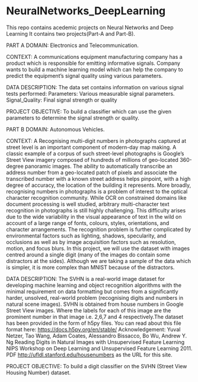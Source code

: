 # NeuralNetworks_DeepLearning
This repo contains acedemic projects on Neural Networks and Deep Learning
It contains two projects(Part-A and Part-B).

PART A
DOMAIN: Electronics and Telecommunication.

CONTEXT:
A communications equipment manufacturing company has a product which is responsible for emitting informative signals. Company wants to build a machine learning model which can help the 
company to predict the equipment’s signal quality using various parameters.

DATA DESCRIPTION:
The data set contains information on various signal tests performed: Parameters: Various measurable signal parameters. Signal_Quality: Final signal strength or quality

PROJECT OBJECTIVE:
To build a classifier which can use the given parameters to determine the signal strength or quality.

PART B
DOMAIN: Autonomous Vehicles.

CONTEXT: A Recognising multi-digit numbers in photographs captured at street level is an important component of modern-day map making. A classic example of a corpus of such street-level photographs
is Google’s Street View imagery composed of hundreds of millions of geo-located 360-degree panoramic images. The ability to automatically transcribe an address number from a geo-located patch of pixels
and associate the transcribed number with a known street address helps pinpoint, with a high degree of accuracy, the location of the building it represents. More broadly, recognising numbers in photographs
is a problem of interest to the optical character recognition community. While OCR on constrained domains like document processing is well studied, arbitrary multi-character text recognition in photographs
is still highly challenging. This difficulty arises due to the wide variability in the visual appearance of text in the wild on account of a large range of fonts, colours, styles, orientations, and character
arrangements. The recognition problem is further complicated by environmental factors such as lighting, shadows, specularity, and occlusions as well as by image acquisition factors such as resolution, motion,
and focus blurs. In this project, we will use the dataset with images centred around a single digit (many of the images do contain some distractors at the sides). Although we are taking a sample of the data
which is simpler, it is more complex than MNIST because of the distractors.

DATA DESCRIPTION: 
The SVHN is a real-world image dataset for developing machine learning and object recognition algorithms with the minimal requirement on data formatting but comes from a significantly harder,
unsolved, real-world problem (recognising digits and numbers in natural scene images). SVHN is obtained from house numbers in Google Street View images.
Where the labels for each of this image are the prominent number in that image i.e. 2,6,7 and 4 respectively.The dataset has been provided in the form of h5py files. You can read about this file format here: 
https://docs.h5py.org/en/stable/ Acknowledgement: Yuval Netzer, Tao Wang, Adam Coates, Alessandro Bissacco, Bo Wu, Andrew Y. Ng Reading Digits in Natural Images with Unsupervised Feature Learning NIPS Workshop
on Deep Learning and Unsupervised Feature Learning 2011. PDF http://ufldl.stanford.edu/housenumbers as the URL for this site.

PROJECT OBJECTIVE:
To build a digit classifier on the SVHN (Street View Housing Number) dataset.
